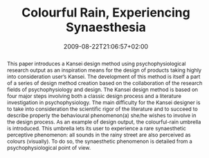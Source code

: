---
slug: colourful-rain-experiencing-synaesthesia
title: "Colourful Rain, Experiencing Synaesthesia"
layout: publi
searchFilter: Publication
searchWeight: 8
publitype: inproceedings
subsection: conference
institution:
    heig: 1
    logo: Chiba
    short: 'Chiba U.'
    name: "Chiba University"
    web: "https://www.chiba-u.ac.jp/"
perceiving-the-invisible: true
chaire: false
date: 2009-08-22T21:06:57+02:00
citation:
    authors:
        1: ["Levy", "Pierre", "P."]
        2: ["Kim", "Dahyun", "D."]
        3: ["Tsai", "Tung Jen", "T.J."]
        4: ["Lee", "SungHee", "S.H."]
        5: ["Yamanaka", "Toshimasa", "T."]
    year: 2009
    title: "Colourful Rain – Experiencing Synaesthesia"
    proceedings: "the Proceedings of International Conference on Designing Pleasurable Products and Interfaces - DPPI09"
    firstpage: "online"
    publisher: ["", "Compiègne, France"]
reference: "Lévy, P., Kim, D., Tsai, T.J., Lee, S.H., & Yamanaka, T. (2009). Colourful Rain – Experiencing Synaesthesia. the Proceedings of International Conference on Designing Pleasurable Products and Interfaces - DPPI09. Compiègne, France."
abstract: "This paper introduces a Kansei design method using psychophysiological research output as an inspiration means for the design of products taking highly into consideration user’s Kansei. The development of this method is itself a part of a series of design method creation based on the collaboration of the research fields of psychophysiology and design. The Kansei design method is based on four major steps involving both a classic design process and a literature investigation in psychophysiology. The main difficulty for the Kansei designer is to take into consideration the scientific rigor of the literature and to succeed to describe properly the behavioural phenomenon(a) she/he wishes to involve in the design process. As an example of design output, the colourful-rain umbrella is introduced. This umbrella lets its user to experience a rare synaesthetic perceptive phenomenon: all sounds in the rainy street are also perceived as colours (visually). To do so, the synaesthetic phenomenon is detailed from a psychophysiological point of view."
link:
    1: ["paper", "paper", "https://1drv.ms/b/s!AnQx_v88q65Qv4U2hF0NTjQI7Jt5kA?e=VMrnSm"]
---